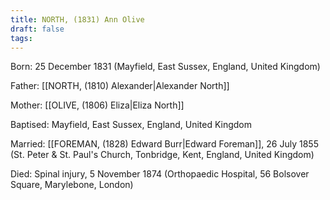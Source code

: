 ```yaml
---
title: NORTH, (1831) Ann Olive
draft: false
tags:
---
```

Born: 25 December 1831 (Mayfield, East Sussex, England, United Kingdom)

Father: [[NORTH, (1810) Alexander|Alexander North]]

Mother: [[OLIVE, (1806) Eliza|Eliza North]]

Baptised: Mayfield, East Sussex, England, United Kingdom

Married: [[FOREMAN, (1828) Edward Burr|Edward Foreman]], 26 July 1855 (St. Peter & St. Paul's Church, Tonbridge, Kent, England, United Kingdom)

Died: Spinal injury, 5 November 1874 (Orthopaedic Hospital, 56 Bolsover Square, Marylebone, London)